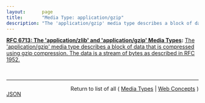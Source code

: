 ```yaml
---
layout:      page
title:       "Media Type: application/gzip"
description: "The 'application/gzip' media type describes a block of data that is compressed using gzip compression. The data is a stream of bytes as described in RFC 1952."
---
```


**[RFC 6713: The 'application/zlib' and 'application/gzip' Media Types](/specs/IETF/RFC/6713 "This document defines the 'application/gzip' and 'application/zlib' media types for compressed data using the gzip and zlib compression formats."):** [The 'application/gzip' media type describes a block of data that is compressed using gzip compression. The data is a stream of bytes as described in RFC 1952.](http://tools.ietf.org/html/rfc6713#section-3 "Read documentation for Media Type &#34;application/gzip&#34;")

<br/>
<hr/>

<p style="float : left"><a href="application/gzip.json" title="JSON representing this particular Web Concept">JSON</a></p>
<p style="text-align: right">Return to list of all ( <a href="../media-types">Media Types</a> | <a href="../">Web Concepts</a> )</p>
